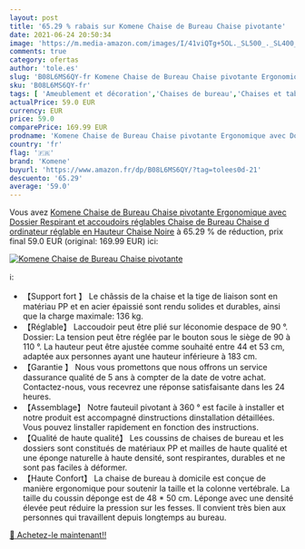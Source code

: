 ```yaml
---
layout: post
title: '65.29 % rabais sur Komene Chaise de Bureau Chaise pivotante'
date: 2021-06-24 20:50:34
image: 'https://m.media-amazon.com/images/I/41viQTg+5OL._SL500_._SL400_.jpg'
comments: true
category: ofertas
author: 'tole.es'
slug: 'B08L6MS6QY-fr Komene Chaise de Bureau Chaise pivotante Ergonomique avec...'
sku: 'B08L6MS6QY-fr'
tags: [ 'Ameublement et décoration','Chaises de bureau','Chaises et tabourets de bureau','Cuisine et Maison','Meubles','Meubles de bureau','komene', ]
actualPrice: 59.0 EUR
currency: EUR
price: 59.0
comparePrice: 169.99 EUR
prodname: 'Komene Chaise de Bureau Chaise pivotante Ergonomique avec Dossier Respirant et accoudoirs réglables Chaise de Bureau Chaise d ordinateur réglable en Hauteur Chaise Noire'
country: 'fr'
flag: '🇫🇷'
brand: 'Komene'
buyurl: 'https://www.amazon.fr/dp/B08L6MS6QY/?tag=tolees0d-21'
descuento: '65.29'
average: '59.0'
---
```


Vous avez [Komene Chaise de Bureau Chaise pivotante Ergonomique avec Dossier Respirant et accoudoirs réglables Chaise de Bureau Chaise d ordinateur réglable en Hauteur Chaise Noire](https://www.amazon.fr/dp/B08L6MS6QY/?tag=tolees0d-21)  à  65.29 % de réduction, prix final  59.0 EUR (original: 169.99 EUR) ici:

[![Komene Chaise de Bureau Chaise pivotante](https://m.media-amazon.com/images/I/41viQTg+5OL._SL500_._SL400_.jpg)](https://www.amazon.fr/dp/B08L6MS6QY/?tag=tolees0d-21)

ℹ️:

- 【Support fort 】 Le châssis de la chaise et la tige de liaison sont en matériau PP et en acier épaissié sont rendu solides et durables, ainsi que la charge maximale: 136 kg.
- 【Réglable】 Laccoudoir peut être plié sur léconomie despace de 90 °. Dossier: La tension peut être réglée par le bouton sous le siège de 90 à 110 °. La hauteur peut être ajustée comme souhaité entre 44 et 53 cm, adaptée aux personnes ayant une hauteur inférieure à 183 cm.
- 【Garantie 】 Nous vous promettons que nous offrons un service dassurance qualité de 5 ans à compter de la date de votre achat. Contactez-nous, vous recevrez une réponse satisfaisante dans les 24 heures.
- 【Assemblage】 Notre fauteuil pivotant à 360 ° est facile à installer et notre produit est accompagné dinstructions dinstallation détaillées. Vous pouvez linstaller rapidement en fonction des instructions.
- 【Qualité de haute qualité】 Les coussins de chaises de bureau et les dossiers sont constitués de matériaux PP et mailles de haute qualité et une éponge naturelle à haute densité, sont respirantes, durables et ne sont pas faciles à déformer.
- 【Haute Confort】 La chaise de bureau à domicile est conçue de manière ergonomique pour soutenir la taille et la colonne vertébrale. La taille du coussin déponge est de 48 * 50 cm. Léponge avec une densité élevée peut réduire la pression sur les fesses. Il convient très bien aux personnes qui travaillent depuis longtemps au bureau.

[🛒 Achetez-le maintenant!!](https://www.amazon.fr/dp/B08L6MS6QY/?tag=tolees0d-21)
